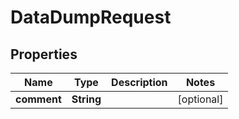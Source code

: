 

# DataDumpRequest


## Properties

Name | Type | Description | Notes
------------ | ------------- | ------------- | -------------
**comment** | **String** |  |  [optional]



